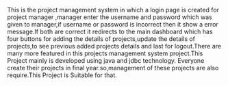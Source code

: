 This is the project management system in which a login page is created for project manager ,manager enter the username and password which was given to manager,if username or password is incorrect then it show a error message.If both are correct it redirects to the main dashboard which has four buttons for adding the details of projects,update the details of projects,to see previous added projects details and last for logout.There are  many more featured in this projects management system project.This Project mainly is developed using java and jdbc technology.
Everyone create their projects in final year.so,management of these projects are also require.This Project is Suitable for that.
